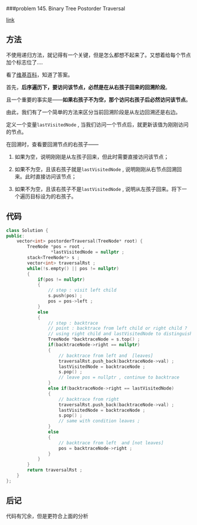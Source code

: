 ###problem 145. Binary Tree Postorder Traversal

[link](https://leetcode.com/problems/binary-tree-postorder-traversal/)

## 方法

不使用递归方法，就记得有一个关键，但是怎么都想不起来了。又想着给每个节点加个标志位了....

看了[维基百科](https://en.wikipedia.org/wiki/Tree_traversal#Post-order_2)，知道了答案。

首先，**后序遍历下，要访问该节点，必然是在从右孩子回来的回溯阶段**。

且一个重要的事实是——**如果右孩子不为空，那个访问右孩子后必然访问该节点**。

由此，我们有了一个简单的方法来区分当前回溯阶段是从左边回溯还是右边。

定义一个变量`lastVisitedNode` , 当我们访问一个节点后，就更新该值为刚刚访问的节点。

在回溯时，查看要回溯节点的右孩子——

1. 如果为空，说明刚刚是从左孩子回来，但此时需要直接访问该节点；

2. 如果不为空，且该右孩子就是`lastVisitedNode` , 说明刚刚从右节点回溯回来。此时直接访问该节点；

3. 如果不为空，且该右孩子不是`lastVisitedNode` , 说明从左孩子回来。将下一个遍历目标设为的右孩子。

## 代码

```C++
class Solution {
public:
    vector<int> postorderTraversal(TreeNode* root) {
        TreeNode *pos = root ,
                 *lastVisitedNode = nullptr ;
        stack<TreeNode*> s ;
        vector<int> traversalRst ;
        while(!s.empty() || pos != nullptr)
        {
            if(pos != nullptr)
            {
                // step : visit left child
                s.push(pos) ;
                pos = pos->left ;
            }
            else
            {
                // step : backtrace 
                // point : backtrace from left child or right child ?
                // using right child and lastVisitedNode to distinguish
                TreeNode *backtraceNode = s.top() ;
                if(backtraceNode->right == nullptr)
                {
                    // backtrace from left and  [leaves]
                    traversalRst.push_back(backtraceNode->val) ;
                    lastVisitedNode = backtraceNode ;
                    s.pop() ;
                    // leave pos = nullptr , continue to backtrace
                }
                else if(backtraceNode->right == lastVisitedNode)
                {
                    // backtrace from right
                    traversalRst.push_back(backtraceNode->val) ;
                    lastVisitedNode = backtraceNode ;
                    s.pop() ;
                    // same with condition leaves ;
                }
                else
                {
                    // backtrace from left  and [not leaves]
                    pos = backtraceNode->right ;
                }
            }
        }
        return traversalRst ;
    }
};
```


## 后记

代码有冗余，但是更符合上面的分析